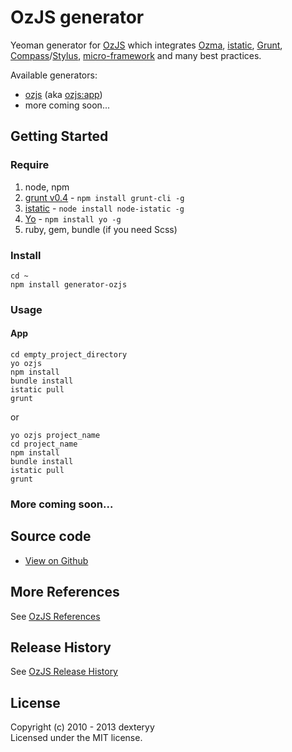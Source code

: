 
# OzJS generator

Yeoman generator for [OzJS](https://github.com/dexteryy/OzJS) which integrates [Ozma](https://github.com/dexteryy/ozma.js), [istatic](https://github.com/mockee/istatic), [Grunt](http://gruntjs.com/), [Compass](http://compass-style.org)/[Stylus](learnboost.github.com/stylus/), [micro-framework](http://ozjs.org/#framework) and many best practices.

Available generators:

* [ozjs](#app) (aka [ozjs:app](#app))
* more coming soon...

## Getting Started

### Require

1. node, npm
2. [grunt v0.4](http://gruntjs.com/getting-started) - `npm install grunt-cli -g`
3. [istatic](https://github.com/mockee/istatic) - `node install node-istatic -g`
4. [Yo](http://yeoman.io/gettingstarted_1.0.html) - `npm install yo -g`
5. ruby, gem, bundle (if you need Scss)

### Install

```
cd ~
npm install generator-ozjs
```

### Usage

#### App

```
cd empty_project_directory
yo ozjs 
npm install
bundle install
istatic pull
grunt
```

or

```
yo ozjs project_name
cd project_name
npm install
bundle install
istatic pull
grunt
```

### More coming soon...

## Source code

* [View on Github](https://github.com/dexteryy/grunt-ozjs)

## More References

See [OzJS References](http://ozjs.org/#ref)

## Release History

See [OzJS Release History](http://ozjs.org/#release)

## License

Copyright (c) 2010 - 2013 dexteryy  
Licensed under the MIT license.

